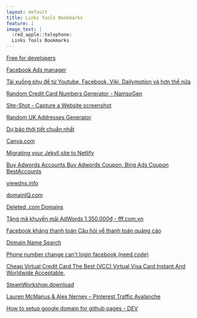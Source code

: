 ```yaml
---
layout: default
title: Links Tools Bookmarks
feature: 1
image_text: |
  :red_apple::telephone:
  Links Tools Bookmarks
---
```


[Free for developers](https://free-for.dev/#/)

[Facebook Ads manager](https://www.facebook.com/business/tools/ads-manager)

[Tải xuống phụ đề từ Youtube, Facebook, Viki, Dailymotion và hơn thế nữa](https://savesubs.com/vi)

[Random Credit Card Numbers Generator - NamsoGen](https://namso-gen.com)

[Site-Shot - Capture a Website screenshot](https://www.site-shot.com)

[Random UK Addresses Generator](https://www.doogal.co.uk/RandomAddresses.php)

[Dự báo thời tiết chuẩn nhất](https://darksky.net/forecast/10.997,106.671/us12/en)

[Canva.com](https://www.canva.com)

[Migrating your Jekyll site to Netlify](https://www.netlify.com/blog/2017/05/11/migrating-your-jekyll-site-to-netlify/)

[Buy Adwords Accounts Buy Adwords Coupon, Bing Ads Coupon BestAccounts](https://bestaccounts.net)

[viewdns.info](https://viewdns.info/)

[domainIQ.com](https://www.domainiq.com)

[Deleted .com Domains](https://member.expireddomains.net/domains/expiredcom/?start=10200&flimit=200&fmaxhost=5&fonlycharhost=1&fwhois=22&o=domainpop&r=d#listing)

[Tặng mã khuyến mãi AdWords 1.350.000₫ - fff.com.vn](https://fff.com.vn/tang-ma-khuyen-mai-adwords-coupon-1-350-000/)

[Facebook kháng thanh toán Câu hỏi về thanh toán quảng cáo](https://business.facebook.com/help/contact/649167531904667?ref=4)

[Domain Name Search](https://domaintyper.com)

[Phone number change can't login facebook (need code)](https://www.facebook.com/help/contact/357439354283890)

[Cheap Virtual Credit Card The Best (VCC) Virtual Visa Card Instant And Worldwide Acceptable.](https://vcc.is/#fbadsvcc)

[SteamWorkshop.download](http://steamworkshop.download)

[Lauren McManus & Alex Nerney – Pinterest Traffic Avalanche](https://mega.nz/folder/sc0lkCgR#e-NGbxleT1JzZQXRTOD0JA/folder/Zd9jmYRL)

[How to setup google domain for github pages - DEV](https://dev.to/trentyang/how-to-setup-google-domain-for-github-pages-1p58)


<style>
  h2 + p { margin-top: -1.2em; font-size: .8em; }
  article ul { list-style: square; }
</style>
